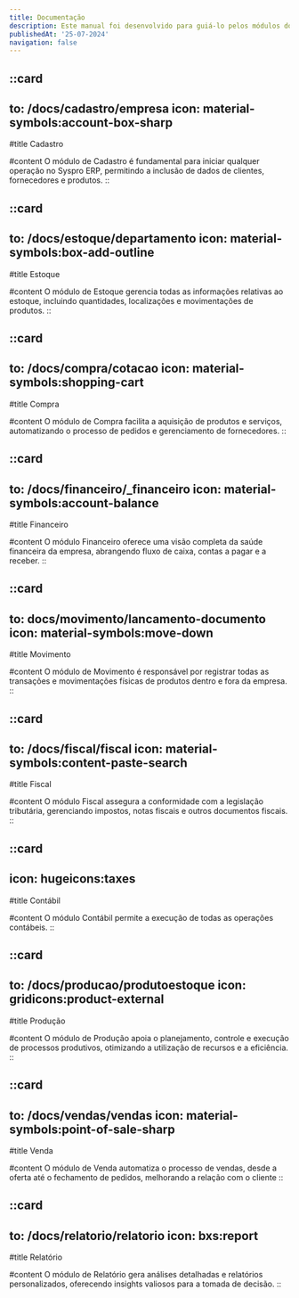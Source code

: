 ```yaml
---
title: Documentação
description: Este manual foi desenvolvido para guiá-lo pelos módulos do Syspro ERP para utilizar o sistema de forma eficiente e aproveitar ao máximo suas funcionalidades.
publishedAt: '25-07-2024'
navigation: false
---
```


::card
---
to: /docs/cadastro/empresa
icon: material-symbols:account-box-sharp
---
#title
Cadastro

#content
O módulo de Cadastro é fundamental para iniciar qualquer operação no Syspro ERP, permitindo a inclusão de dados de clientes, fornecedores e produtos.
::

::card
---
to: /docs/estoque/departamento
icon: material-symbols:box-add-outline
---
#title
Estoque

#content
O módulo de Estoque gerencia todas as informações relativas ao estoque, incluindo quantidades, localizações e movimentações de produtos.
::

::card
---
to: /docs/compra/cotacao
icon: material-symbols:shopping-cart
---
#title
Compra

#content
O módulo de Compra facilita a aquisição de produtos e serviços, automatizando o processo de pedidos e gerenciamento de fornecedores.
::

::card
---
to: /docs/financeiro/_financeiro
icon: material-symbols:account-balance
---
#title
Financeiro

#content
O módulo Financeiro oferece uma visão completa da saúde financeira da empresa, abrangendo fluxo de caixa, contas a pagar e a receber.
::

::card
---
to: docs/movimento/lancamento-documento
icon: material-symbols:move-down
---
#title
Movimento

#content
O módulo de Movimento é responsável por registrar todas as transações e movimentações físicas de produtos dentro e fora da empresa.
::

::card
---
to: /docs/fiscal/fiscal
icon: material-symbols:content-paste-search
---
#title
Fiscal

#content
O módulo Fiscal assegura a conformidade com a legislação tributária, gerenciando impostos, notas fiscais e outros documentos fiscais.
::

::card
---
icon: hugeicons:taxes
---
#title
Contábil

#content
O módulo Contábil permite a execução de todas as operações contábeis.
::

::card
---
to: /docs/producao/produtoestoque
icon: gridicons:product-external
---
#title
Produção

#content
O módulo de Produção apoia o planejamento, controle e execução de processos produtivos, otimizando a utilização de recursos e a eficiência.
::

::card
---
to: /docs/vendas/vendas
icon: material-symbols:point-of-sale-sharp
---
#title
Venda

#content
O módulo de Venda automatiza o processo de vendas, desde a oferta até o fechamento de pedidos, melhorando a relação com o cliente
::

::card
---
to: /docs/relatorio/relatorio
icon: bxs:report
---
#title
Relatório

#content
O módulo de Relatório gera análises detalhadas e relatórios personalizados, oferecendo insights valiosos para a tomada de decisão.
::
